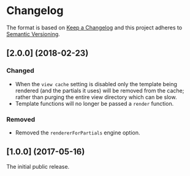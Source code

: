# Changelog

The format is based on [Keep a Changelog](http://keepachangelog.com/) and this project adheres to [Semantic Versioning](https://semver.org/spec/v2.0.0.html).

## [2.0.0] (2018-02-23)

### Changed

- When the `view cache` setting is disabled only the template being rendered (and the partials it uses) will be removed from the cache; rather than purging the entire view directory which can be slow.
- Template functions will no longer be passed a `render` function.

### Removed

- Removed the `rendererForPartials` engine option.

## [1.0.0] (2017-05-16)

The initial public release.
